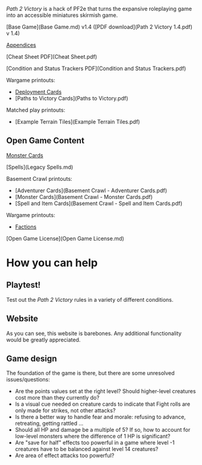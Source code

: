 *Path 2 Victory* is a hack of PF2e that turns the expansive roleplaying game into an accessible miniatures skirmish game. 

[Base Game](Base Game.md) v1.4 ([PDF download](Path 2 Victory 1.4.pdf) v 1.4)

[Appendices](Appendices.md)

[Cheat Sheet PDF](Cheat Sheet.pdf)

[Condition and Status Trackers PDF](Condition and Status Trackers.pdf)

Wargame printouts:

* [Deployment Cards](Deployments.pdf)
* [Paths to Victory Cards](Paths to Victory.pdf)

Matched play printouts: 

* [Example Terrain Tiles](Example Terrain Tiles.pdf)

## Open Game Content

[Monster Cards](cards.html)

[Spells](Legacy Spells.md)

Basement Crawl printouts:

* [Adventurer Cards](Basement Crawl - Adventurer Cards.pdf)
* [Monster Cards](Basement Crawl - Monster Cards.pdf)
* [Spell and Item Cards](Basement Crawl - Spell and Item Cards.pdf)

Wargame printouts: 

* [Factions](factions.html)

[Open Game License](Open Game License.md)

# How you can help

## Playtest!

Test out the *Path 2 Victory* rules in a variety of different conditions. 

## Website

As you can see, this website is barebones. Any additional functionality would be greatly appreciated. 

## Game design

The foundation of the game is there, but there are some unresolved issues/questions:

* Are the points values set at the right level? Should higher-level creatures cost more than they currently do?
* Is a visual cue needed on creature cards to indicate that Fight rolls are only made for strikes, not other attacks? 
* Is there a better way to handle fear and morale: refusing to advance, retreating, getting rattled … 
* Should all HP and damage be a multiple of 5? If so, how to account for low-level monsters where the difference of 1 HP is significant? 
* Are "save for half" effects too powerful in a game where level -1 creatures have to be balanced against level 14 creatures?
* Are area of effect attacks too powerful?
